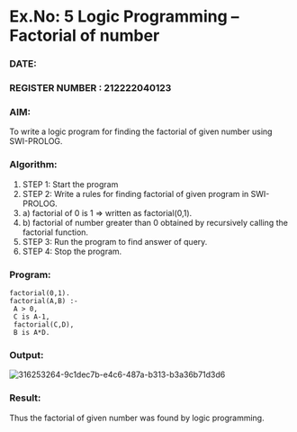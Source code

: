 # Ex.No: 5   Logic Programming – Factorial of number   
### DATE:                                                                        
### REGISTER NUMBER : 212222040123
### AIM: 
To  write  a logic program for finding the factorial of given number using SWI-PROLOG.

### Algorithm:
1. STEP 1: Start the program
2. STEP 2:  Write a rules for finding factorial of given program in SWI-PROLOG.
3.   a)	factorial of 0 is 1 => written as factorial(0,1).
4.   b)	factorial of number greater than 0 obtained by recursively calling the factorial    function.
5. STEP 3: Run the program  to find answer of  query.
6. STEP 4: Stop the program.

### Program:
```
factorial(0,1).
factorial(A,B) :-
 A > 0,
 C is A-1,
 factorial(C,D),
 B is A*D.
```

### Output:
![316253264-9c1dec7b-e4c6-487a-b313-b3a36b71d3d6](https://github.com/user-attachments/assets/40de699f-ca41-4de1-bd0d-8fb435765c52)


### Result:
Thus the factorial of given number was found by logic programming. 
